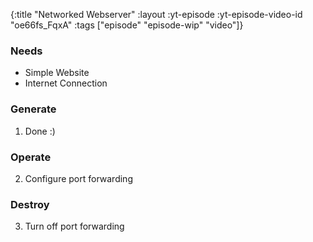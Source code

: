 {:title "Networked Webserver"
 :layout :yt-episode
 :yt-episode-video-id "oe66fs_FqxA"
 :tags ["episode" "episode-wip" "video"]}

### Needs

* Simple Website
* Internet Connection

### Generate

1. Done :)

### Operate


2. Configure port forwarding


### Destroy

3. Turn off port forwarding


